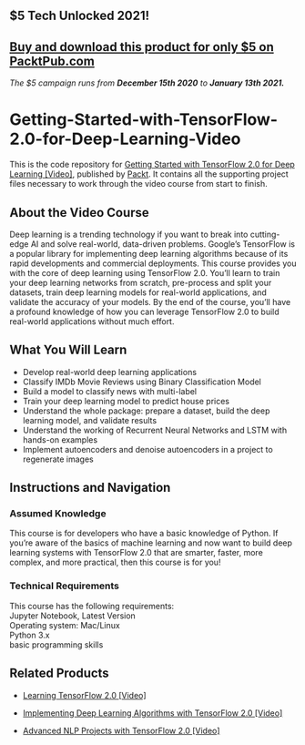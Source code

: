 ## $5 Tech Unlocked 2021!
[Buy and download this product for only $5 on PacktPub.com](https://www.packtpub.com/)
-----
*The $5 campaign         runs from __December 15th 2020__ to __January 13th 2021.__*

# Getting-Started-with-TensorFlow-2.0-for-Deep-Learning-Video

This is the code repository for [Getting Started with TensorFlow 2.0 for Deep Learning [Video]](https://www.packtpub.com/application-development/getting-started-tensorflow-20-deep-learning-video), published by [Packt](https://www.packtpub.com/?utm_source=github). It contains all the supporting project files necessary to work through the video course from start to finish.

## About the Video Course
Deep learning is a trending technology if you want to break into cutting-edge AI and solve real-world, data-driven problems. Google’s TensorFlow is a popular library for implementing deep learning algorithms because of its rapid developments and commercial deployments.
This course provides you with the core of deep learning using TensorFlow 2.0. You’ll learn to train your deep learning networks from scratch, pre-process and split your datasets, train deep learning models for real-world applications, and validate the accuracy of your models. 
By the end of the course, you’ll have a profound knowledge of how you can leverage TensorFlow 2.0 to build real-world applications without much effort.

<H2>What You Will Learn</H2>
<DIV class=book-info-will-learn-text>
<UL>
<LI>Develop real-world deep learning applications
<LI>Classify IMDb Movie Reviews using Binary Classification Model
<LI>Build a model to classify news with multi-label 
<LI>Train your deep learning model to predict house prices
<LI>Understand the whole package: prepare a dataset, build the deep learning model, and validate results
<LI>Understand the working of Recurrent Neural Networks and LSTM with hands-on examples
<LI>Implement autoencoders and denoise autoencoders in a project to regenerate images
</LI></UL></DIV>

## Instructions and Navigation
### Assumed Knowledge
This course is for developers who have a basic knowledge of Python. If you’re aware of the basics of machine learning and now want to build deep learning systems with TensorFlow 2.0 that are smarter, faster, more complex, and more practical, then this course is for you!

### Technical Requirements
This course has the following requirements:<br/>
Jupyter Notebook, Latest Version <br/>
Operating system: Mac/Linux <br/>
Python 3.x <br/>
basic programming skills <br/> 


## Related Products
* [Learning TensorFlow 2.0 [Video]](https://www.packtpub.com/big-data-and-business-intelligence/learning-tensorflow-20-video)

* [Implementing Deep Learning Algorithms with TensorFlow 2.0 [Video]](https://www.packtpub.com/big-data-and-business-intelligence/implementing-deep-learning-algorithms-tensorflow-20-video)

* [Advanced NLP Projects with TensorFlow 2.0 [Video]](https://www.packtpub.com/application-development/advanced-nlp-projects-tensorflow-20-video)
